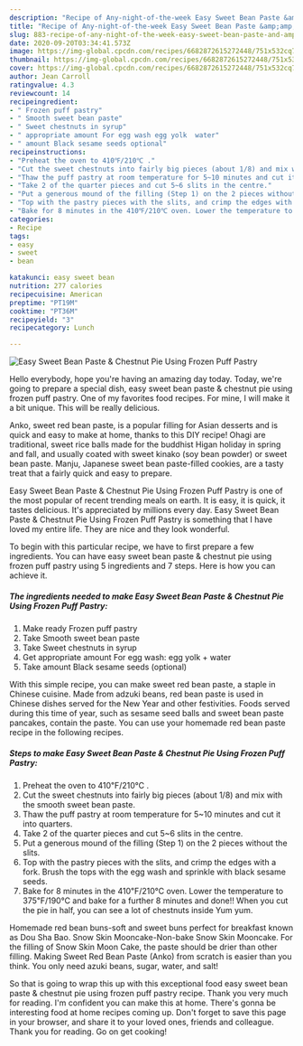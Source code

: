 ```yaml
---
description: "Recipe of Any-night-of-the-week Easy Sweet Bean Paste &amp;amp; Chestnut Pie Using Frozen Puff Pastry"
title: "Recipe of Any-night-of-the-week Easy Sweet Bean Paste &amp;amp; Chestnut Pie Using Frozen Puff Pastry"
slug: 883-recipe-of-any-night-of-the-week-easy-sweet-bean-paste-and-amp-chestnut-pie-using-frozen-puff-pastry
date: 2020-09-20T03:34:41.573Z
image: https://img-global.cpcdn.com/recipes/6682872615272448/751x532cq70/easy-sweet-bean-paste-chestnut-pie-using-frozen-puff-pastry-recipe-main-photo.jpg
thumbnail: https://img-global.cpcdn.com/recipes/6682872615272448/751x532cq70/easy-sweet-bean-paste-chestnut-pie-using-frozen-puff-pastry-recipe-main-photo.jpg
cover: https://img-global.cpcdn.com/recipes/6682872615272448/751x532cq70/easy-sweet-bean-paste-chestnut-pie-using-frozen-puff-pastry-recipe-main-photo.jpg
author: Jean Carroll
ratingvalue: 4.3
reviewcount: 14
recipeingredient:
- " Frozen puff pastry"
- " Smooth sweet bean paste"
- " Sweet chestnuts in syrup"
- " appropriate amount For egg wash egg yolk  water"
- " amount Black sesame seeds optional"
recipeinstructions:
- "Preheat the oven to 410℉/210℃ ."
- "Cut the sweet chestnuts into fairly big pieces (about 1/8) and mix with the smooth sweet bean paste."
- "Thaw the puff pastry at room temperature for 5~10 minutes and cut it into quarters."
- "Take 2 of the quarter pieces and cut 5~6 slits in the centre."
- "Put a generous mound of the filling (Step 1) on the 2 pieces without the slits."
- "Top with the pastry pieces with the slits, and crimp the edges with a fork. Brush the tops with the egg wash and sprinkle with black sesame seeds."
- "Bake for 8 minutes in the 410℉/210℃ oven. Lower the temperature to 375℉/190℃ and bake for a further 8 minutes and done!! When you cut the pie in half, you can see a lot of chestnuts inside Yum yum."
categories:
- Recipe
tags:
- easy
- sweet
- bean

katakunci: easy sweet bean 
nutrition: 277 calories
recipecuisine: American
preptime: "PT19M"
cooktime: "PT36M"
recipeyield: "3"
recipecategory: Lunch

---
```



![Easy Sweet Bean Paste &amp; Chestnut Pie Using Frozen Puff Pastry](https://img-global.cpcdn.com/recipes/6682872615272448/751x532cq70/easy-sweet-bean-paste-chestnut-pie-using-frozen-puff-pastry-recipe-main-photo.jpg)

Hello everybody, hope you're having an amazing day today. Today, we're going to prepare a special dish, easy sweet bean paste &amp; chestnut pie using frozen puff pastry. One of my favorites food recipes. For mine, I will make it a bit unique. This will be really delicious.

Anko, sweet red bean paste, is a popular filling for Asian desserts and is quick and easy to make at home, thanks to this DIY recipe! Ohagi are traditional, sweet rice balls made for the buddhist Higan holiday in spring and fall, and usually coated with sweet kinako (soy bean powder) or sweet bean paste. Manju, Japanese sweet bean paste-filled cookies, are a tasty treat that a fairly quick and easy to prepare.

Easy Sweet Bean Paste &amp; Chestnut Pie Using Frozen Puff Pastry is one of the most popular of recent trending meals on earth. It is easy, it is quick, it tastes delicious. It's appreciated by millions every day. Easy Sweet Bean Paste &amp; Chestnut Pie Using Frozen Puff Pastry is something that I have loved my entire life. They are nice and they look wonderful.


To begin with this particular recipe, we have to first prepare a few ingredients. You can have easy sweet bean paste &amp; chestnut pie using frozen puff pastry using 5 ingredients and 7 steps. Here is how you can achieve it.

<!--inarticleads1-->

##### The ingredients needed to make Easy Sweet Bean Paste &amp; Chestnut Pie Using Frozen Puff Pastry:

1. Make ready  Frozen puff pastry
1. Take  Smooth sweet bean paste
1. Take  Sweet chestnuts in syrup
1. Get  appropriate amount For egg wash: egg yolk + water
1. Take  amount Black sesame seeds (optional)


With this simple recipe, you can make sweet red bean paste, a staple in Chinese cuisine. Made from adzuki beans, red bean paste is used in Chinese dishes served for the New Year and other festivities. Foods served during this time of year, such as sesame seed balls and sweet bean paste pancakes, contain the paste. You can use your homemade red bean paste recipe in the following recipes. 

<!--inarticleads2-->

##### Steps to make Easy Sweet Bean Paste &amp; Chestnut Pie Using Frozen Puff Pastry:

1. Preheat the oven to 410℉/210℃ .
1. Cut the sweet chestnuts into fairly big pieces (about 1/8) and mix with the smooth sweet bean paste.
1. Thaw the puff pastry at room temperature for 5~10 minutes and cut it into quarters.
1. Take 2 of the quarter pieces and cut 5~6 slits in the centre.
1. Put a generous mound of the filling (Step 1) on the 2 pieces without the slits.
1. Top with the pastry pieces with the slits, and crimp the edges with a fork. Brush the tops with the egg wash and sprinkle with black sesame seeds.
1. Bake for 8 minutes in the 410℉/210℃ oven. Lower the temperature to 375℉/190℃ and bake for a further 8 minutes and done!! When you cut the pie in half, you can see a lot of chestnuts inside Yum yum.


Homemade red bean buns-soft and sweet buns perfect for breakfast known as Dou Sha Bao. Snow Skin Mooncake-Non-bake Snow Skin Mooncake. For the filling of Snow Skin Moon Cake, the paste should be drier than other filling. Making Sweet Red Bean Paste (Anko) from scratch is easier than you think. You only need azuki beans, sugar, water, and salt! 

So that is going to wrap this up with this exceptional food easy sweet bean paste &amp; chestnut pie using frozen puff pastry recipe. Thank you very much for reading. I'm confident you can make this at home. There's gonna be interesting food at home recipes coming up. Don't forget to save this page in your browser, and share it to your loved ones, friends and colleague. Thank you for reading. Go on get cooking!
